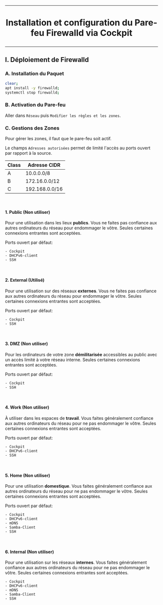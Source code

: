 --------------------------------------------------------------------------------------------------
# <p align='center'> Installation et configuration du Pare-feu Firewalld via Cockpit </p>
--------------------------------------------------------------------------------------------------
## I. Déploiement de Firewalld
### A. Installation du Paquet
```bash
clear;
apt install -y firewalld;
systemctl stop firewalld;
```

### B. Activation du Pare-feu
Aller dans `Réseau` puis `Modifier les règles et les zones`. 

### C. Gestions des Zones
Pour gérer les zones, il faut que le pare-feu soit actif.

Le champs `Adresses autorisées` permet de limité l'accès au ports ouvert par rapport à la source.

| Class | Adresse CIDR   |
| ----- | -------------- |
|   A   | 10.0.0.0/8     |
|   B   | 172.16.0.0/12  |
|   C   | 192.168.0.0/16 |


<br />

#### 1. Public (Non utiliser)
Pour une utilisation dans les lieux **publics**. Vous ne faites pas confiance aux autres ordinateurs du réseau pour endommager le vôtre. Seules certaines connexions entrantes sont acceptées.

Ports ouvert par défaut:
```
- Cockpit
- DHCPv6-client
- SSH
```

<br />

#### 2. External (Utilisé)
Pour une utilisation sur des réseaux **externes**. Vous ne faites pas confiance aux autres ordinateurs du réseau pour endommager le vôtre. Seules certaines connexions entrantes sont acceptées.

Ports ouvert par défaut:
```
- Cockpit
- SSH
```

<br />

#### 3. DMZ (Non utiliser)
Pour les ordinateurs de votre zone **démilitarisée** accessibles au public avec un accès limité à votre réseau interne. Seules certaines connexions entrantes sont acceptées.

Ports ouvert par défaut:
```
- Cockpit
- SSH
```

<br />

#### 4. Work (Non utiliser)
À utiliser dans les espaces de **travail**. Vous faites généralement confiance aux autres ordinateurs du réseau pour ne pas endommager le vôtre. Seules certaines connexions entrantes sont acceptées.

Ports ouvert par défaut:
```
- Cockpit
- DHCPv6-client
- SSH
```

<br />

#### 5. Home (Non utiliser)
Pour une utilisation **domestique**. Vous faites généralement confiance aux autres ordinateurs du réseau pour ne pas endommager le vôtre. Seules certaines connexions entrantes sont acceptées.

Ports ouvert par défaut:
```
- Cockpit
- DHCPv6-client
- mDNS
- Samba-Client
- SSH
```

<br />

#### 6. Internal (Non utiliser)
Pour une utilisation sur les réseaux **internes**. Vous faites généralement confiance aux autres ordinateurs du réseau pour ne pas endommager le vôtre. Seules certaines connexions entrantes sont acceptées.

```
- Cockpit
- DHCPv6-client
- mDNS
- Samba-Client
- SSH
```
